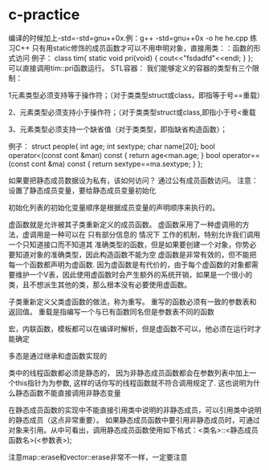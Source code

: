 # c-practice
编译的时候加上-std=-std=gnu++0x.例：g++ -std=gnu++0x -o he he.cpp
练习C++
只有用static修饰的成员函数才可以不用申明对象，直接用类：：函数的形式访问
例子：
class tim{
static void pri(void)
{
cout<<"fsdadfd"<<endl;
}
};
可以直接调用tim::pri函数运行。
STL容器：
我们能够定义的容器的类型有三个限制：

1元素类型必须支持等于操作符；（对于类类型struct或class，即指等于号==重载）

2、元素类型必须支持小于操作符；（对于类类型struct或class,即指小于号<重载

3、元素类型必须支持一个缺省值（对于类类型，即指缺省构造函数）；

例子：
struct people{
	int age;
	int sextype;
	char name[20];
	bool operator<(const cont &man) const
	{
		return age<man.age;
	}
	bool operator==(const cont &ma) const
	{
		return sextype==ma.sextype;
	}
};

如果要把静态成员数据设为私有，该如何访问？
通过公有成员函数访问。
注意：设置了静态成员变量，要给静态成员变量初始化

初始化列表的初始化变量顺序是根据成员变量的声明顺序来执行的。

虚函数就是允许被其子类重新定义的成员函数。
虚函数采用了一种虚调用的方法，虚调用是一种可以在 只有部分信息的 情况下 工作的机制，特别允许我们调用一个只知道接口而不知道其 准确类型的函数，但是如果要创建一个对象，你势必要知道对象的准确类型，因此构造函数不能为空
虚函数是非常有效的，但不能把每一个函数都声明为虚函数.
因为虚函数是有代价的，由于每个虚函数的对象都需要维护一个V表，因此使用虚函数时会产生额外的系统开销，如果是一个很小的类，且不想派生其他的类，那么根本没有必要使用虚函数。

子类重新定义父类虚函数的做法，称为重写。
重写的函数必须有一致的参数表和返回值。
重载是指编写一个与已有函数同名但是参数表不同的函数

宏，内联函数，模板都可以在编译时解析，但是虚函数不可以，他必须在运行时才能确定

多态是通过继承和虚函数实现的

类中的线程函数都必须是静态的， 因为非静态成员函数都会在参数列表中加上一个this指针为为参数, 这样的话你写的线程函数就不符合调用规定了.
这也说明为什么静态函数不能直接调用非静态变量

在静态成员函数的实现中不能直接引用类中说明的非静态成员，可以引用类中说明的静态成员（这点非常重要）。
如果静态成员函数中要引用非静态成员时，可通过对象来引用。从中可看出，调用静态成员函数使用如下格式：<类名>::<静态成员函数名>(<参数表>);

注意map::erase和vector::erase非常不一样，一定要注意
